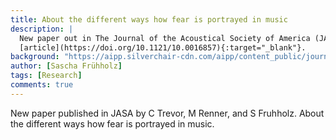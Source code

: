 ```yaml
---
title: About the different ways how fear is portrayed in music
description: |
  New paper out in The Journal of the Acoustical Society of America (JASA). Link to
  [article](https://doi.org/10.1121/10.0016857){:target="_blank"}.
background: "https://aipp.silverchair-cdn.com/aipp/content_public/journal/jasa/153/1/10.1121_10.0016857/1/m_384_1_f1.jpeg?Expires=1702216226&Signature=ZEwNy~49GEu2LG8Qo6-XjakcXnh5wXyMtB-Um99BIwsaQfOPGdFYxXkY~nwZBBdFRAQDzJJ7ZLGOKyQTldIFgTb5NeTzeUr2eYDwmdUaWqW9VrV7z~yDb93jpMKKGdqKw2fjpawbpjY9M6ShhIAMFtDJxyY0cJ7RRF1ccYENm-XBR1q2io~61tQf2W5pQdjpgSkreIhvcXjtljRqruxvH5LD4pmsdfB1L35f9fu-Vx3X6TonrH6M6Rv9D8W5~3pZ0nuAdRHlZaA0BYRBeIg5q5CUw5rn9b5I0ajFRgQqCC8O-7ru5rRVnbNtzlrpPnrkOV8vrm27mQ2fsNCc8H4KUA__&Key-Pair-Id=APKAIE5G5CRDK6RD3PGA"
author: [Sascha Frühholz]
tags: [Research]
comments: true
---
```


New paper published in JASA by C Trevor, M Renner, and S Fruhholz.
About the different ways how fear is portrayed in music.
